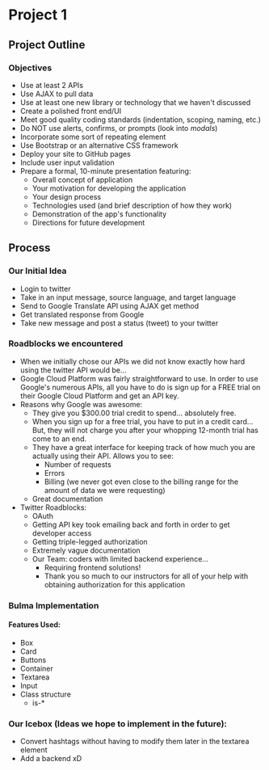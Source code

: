 # Project 1
## Project Outline
### Objectives
* Use at least 2 APIs
* Use AJAX to pull data
* Use at least one new library or technology that we haven't discussed
* Create a polished front end/UI
* Meet good quality coding standards (indentation, scoping, naming, etc.)
* Do NOT use alerts, confirms, or prompts (look into _modals_)
* Incorporate some sort of repeating element
* Use Bootstrap or an alternative CSS framework
* Deploy your site to GitHub pages
* Include user input validation
* Prepare a formal, 10-minute presentation featuring:
    * Overall concept of application
    * Your motivation for developing the application
    * Your design process
    * Technologies used (and brief description of how they work)
    * Demonstration of the app's functionality
    * Directions for future development

## Process
### Our Initial Idea
* Login to twitter
* Take in an input message, source language, and target language
* Send to Google Translate API using AJAX get method
* Get translated response from Google 
* Take new message and post a status (tweet) to your twitter  

### Roadblocks we encountered
* When we initially chose our APIs we did not know exactly how hard using the twitter API would be...
* Google Cloud Platform was fairly straightforward to use. In order to use Google's numerous APIs, all you have to do is sign up for a FREE trial on their Google Cloud Platform and get an API key.
* Reasons why Google was awesome:
    * They give you $300.00 trial credit to spend... absolutely free.
    * When you sign up for a free trial, you have to put in a credit card... But, they will not charge you after your whopping 12-month trial has come to an end.
    * They have a great interface for keeping track of how much you are actually using their API. Allows you to see:
        * Number of requests
        * Errors 
        * Billing (we never got even close to the billing range for the amount of data we were requesting)
    * Great documentation
* Twitter Roadblocks:
    * OAuth
    * Getting API key took emailing back and forth in order to get developer access
    * Getting triple-legged authorization
    * Extremely vague documentation
    * Our Team: coders with limited backend experience... 
        * Requiring frontend solutions!
        * Thank you so much to our instructors for all of your help with obtaining authorization for this application

### Bulma Implementation
#### Features Used: 
* Box
* Card
* Buttons
* Container
* Textarea
* Input
* Class structure
    * is-*
### Our Icebox (Ideas we hope to implement in the future):
* Convert hashtags without having to modify them later in the textarea element
* Add a backend xD